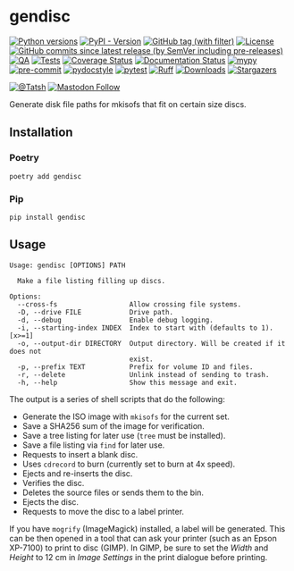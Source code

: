 # gendisc

[![Python versions](https://img.shields.io/pypi/pyversions/gendisc.svg?color=blue&logo=python&logoColor=white)](https://www.python.org/)
[![PyPI - Version](https://img.shields.io/pypi/v/gendisc)](https://pypi.org/project/gendisc/)
[![GitHub tag (with filter)](https://img.shields.io/github/v/tag/Tatsh/gendisc)](https://github.com/Tatsh/gendisc/tags)
[![License](https://img.shields.io/github/license/Tatsh/gendisc)](https://github.com/Tatsh/gendisc/blob/master/LICENSE.txt)
[![GitHub commits since latest release (by SemVer including pre-releases)](https://img.shields.io/github/commits-since/Tatsh/gendisc/v0.0.1/master)](https://github.com/Tatsh/gendisc/compare/v0.0.1...master)
[![QA](https://github.com/Tatsh/gendisc/actions/workflows/qa.yml/badge.svg)](https://github.com/Tatsh/gendisc/actions/workflows/qa.yml)
[![Tests](https://github.com/Tatsh/gendisc/actions/workflows/tests.yml/badge.svg)](https://github.com/Tatsh/gendisc/actions/workflows/tests.yml)
[![Coverage Status](https://coveralls.io/repos/github/Tatsh/gendisc/badge.svg?branch=master)](https://coveralls.io/github/Tatsh/gendisc?branch=master)
[![Documentation Status](https://readthedocs.org/projects/gendisc/badge/?version=latest)](https://gendisc.readthedocs.org/?badge=latest)
[![mypy](https://www.mypy-lang.org/static/mypy_badge.svg)](http://mypy-lang.org/)
[![pre-commit](https://img.shields.io/badge/pre--commit-enabled-brightgreen?logo=pre-commit&logoColor=white)](https://github.com/pre-commit/pre-commit)
[![pydocstyle](https://img.shields.io/badge/pydocstyle-enabled-AD4CD3)](http://www.pydocstyle.org/en/stable/)
[![pytest](https://img.shields.io/badge/pytest-zz?logo=Pytest&labelColor=black&color=black)](https://docs.pytest.org/en/stable/)
[![Ruff](https://img.shields.io/endpoint?url=https://raw.githubusercontent.com/astral-sh/ruff/main/assets/badge/v2.json)](https://github.com/astral-sh/ruff)
[![Downloads](https://static.pepy.tech/badge/gendisc/month)](https://pepy.tech/project/gendisc)
[![Stargazers](https://img.shields.io/github/stars/Tatsh/gendisc?logo=github&style=flat)](https://github.com/Tatsh/gendisc/stargazers)

[![@Tatsh](https://img.shields.io/badge/dynamic/json?url=https%3A%2F%2Fpublic.api.bsky.app%2Fxrpc%2Fapp.bsky.actor.getProfile%2F%3Factor%3Ddid%3Aplc%3Auq42idtvuccnmtl57nsucz72%26query%3D%24.followersCount%26style%3Dsocial%26logo%3Dbluesky%26label%3DFollow%2520%40Tatsh&query=%24.followersCount&style=social&logo=bluesky&label=Follow%20%40Tatsh)](https://bsky.app/profile/Tatsh.bsky.social)
[![Mastodon Follow](https://img.shields.io/mastodon/follow/109370961877277568?domain=hostux.social&style=social)](https://hostux.social/@Tatsh)

Generate disk file paths for mkisofs that fit on certain size discs.

## Installation

### Poetry

```shell
poetry add gendisc
```

### Pip

```shell
pip install gendisc
```

## Usage

```plain
Usage: gendisc [OPTIONS] PATH

  Make a file listing filling up discs.

Options:
  --cross-fs                  Allow crossing file systems.
  -D, --drive FILE            Drive path.
  -d, --debug                 Enable debug logging.
  -i, --starting-index INDEX  Index to start with (defaults to 1).  [x>=1]
  -o, --output-dir DIRECTORY  Output directory. Will be created if it does not
                              exist.
  -p, --prefix TEXT           Prefix for volume ID and files.
  -r, --delete                Unlink instead of sending to trash.
  -h, --help                  Show this message and exit.
```

The output is a series of shell scripts that do the following:

- Generate the ISO image with `mkisofs` for the current set.
- Save a SHA256 sum of the image for verification.
- Save a tree listing for later use (`tree` must be installed).
- Save a file listing via `find` for later use.
- Requests to insert a blank disc.
- Uses `cdrecord` to burn (currently set to burn at 4x speed).
- Ejects and re-inserts the disc.
- Verifies the disc.
- Deletes the source files or sends them to the bin.
- Ejects the disc.
- Requests to move the disc to a label printer.

If you have `mogrify` (ImageMagick) installed, a label will be generated. This can be then opened in
a tool that can ask your printer (such as an Epson XP-7100) to print to disc (GIMP). In GIMP, be
sure to set the _Width_ and _Height_ to 12 cm in _Image Settings_ in the print dialogue before
printing.

